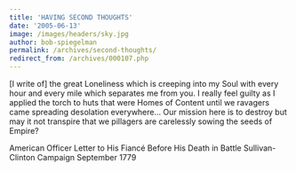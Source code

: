 ```yaml
---
title: 'HAVING SECOND THOUGHTS'
date: '2005-06-13'
image: /images/headers/sky.jpg
author: bob-spiegelman
permalink: /archives/second-thoughts/
redirect_from: /archives/000107.php
---
```


[I write of] the great Loneliness which is creeping into my Soul
with every hour and every mile which separates me from you.
I really feel guilty as I applied the torch to huts that were
Homes of Content until we ravagers came spreading desolation
everywhere... Our mission here is to destroy but may it not
transpire that we pillagers are carelessly sowing the seeds of Empire?

American Officer
Letter to His Fiancé Before His Death in Battle
Sullivan-Clinton Campaign
September 1779

